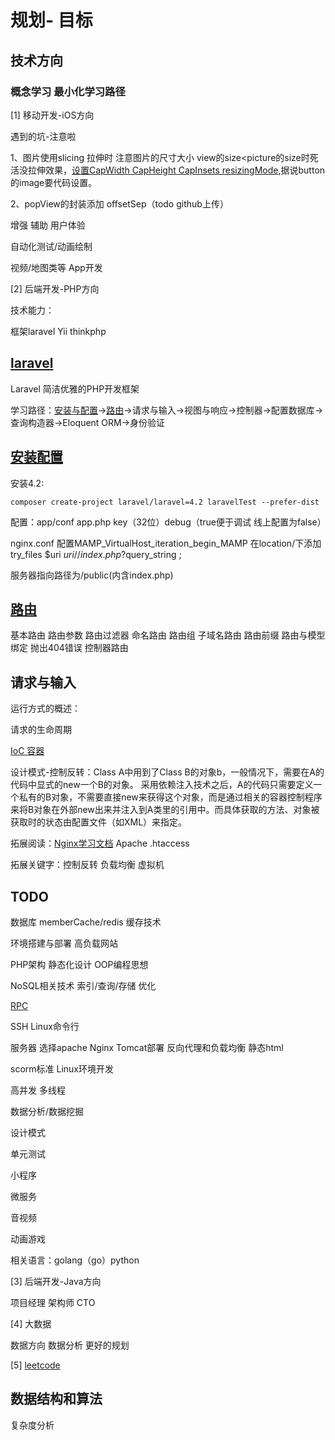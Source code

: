 规划- 目标
=======

技术方向
-----------

### 概念学习  最小化学习路径

[1] 移动开发-iOS方向 

遇到的坑-注意啦

  1、图片使用slicing 拉伸时 注意图片的尺寸大小 view的size<picture的size时死活没拉伸效果，[设置CapWidth CapHeight CapInsets resizingMode](https://www.jianshu.com/p/0038823122dc),据说button的image要代码设置。
  
  2、popView的封装添加 offsetSep（todo github上传）

增强 辅助 用户体验

自动化测试/动画绘制

视频/地图类等 App开发

[2] 后端开发-PHP方向

技术能力：

框架laravel Yii thinkphp

[laravel](https://www.golaravel.com/)
-----------
  Laravel 简洁优雅的PHP开发框架
  
  学习路径：[安装与配置](#安装配置)->[路由](#路由)->请求与输入->视图与响应->控制器->配置数据库->查询构造器->Eloquent ORM->身份验证
  
  ## [安装配置](https://docs.golaravel.com/docs/4.2/quick/#installation)
  
  安装4.2:
  
    composer create-project laravel/laravel=4.2 laravelTest --prefer-dist
  
  配置：app/conf app.php key（32位）debug（true便于调试 线上配置为false）
        
  nginx.conf  配置MAMP_VirtualHost_iteration_begin_MAMP 在location/下添加 try_files $uri $uri/ /index.php?$query_string ; 
  
  服务器指向路径为/public(内含index.php)
  
  ## [路由](https://docs.golaravel.com/docs/4.2/routing/#route-filters)
  
  基本路由 路由参数 路由过滤器 命名路由 路由组 子域名路由 路由前缀 路由与模型绑定 抛出404错误 控制器路由
  
  ## 请求与输入
  
  运行方式的概述：
  
  请求的生命周期
  
  [IoC 容器](https://docs.golaravel.com/docs/4.2/ioc/)
  
  设计模式-控制反转：Class A中用到了Class B的对象b，一般情况下，需要在A的代码中显式的new一个B的对象。
采用依赖注入技术之后，A的代码只需要定义一个私有的B对象，不需要直接new来获得这个对象，而是通过相关的容器控制程序来将B对象在外部new出来并注入到A类里的引用中。而具体获取的方法、对象被获取时的状态由配置文件（如XML）来指定。
  
  拓展阅读：[Nginx学习文档](http://www.nginx.cn/doc/)  Apache .htaccess
  
  拓展关键字：控制反转 负载均衡 虚拟机

TODO
--

数据库 memberCache/redis 缓存技术

环境搭建与部署 高负载网站

PHP架构 静态化设计 OOP编程思想

NoSQL相关技术 索引/查询/存储 优化

[RPC](https://github.com/FLYKingdom/MyCode/blob/master/%E6%9E%B6%E6%9E%84%E5%AD%A6%E4%B9%A0/RPC%E6%9E%B6%E6%9E%84%E5%AD%A6%E4%B9%A0%E8%B0%83%E7%A0%94.md)

SSH Linux命令行

服务器 选择apache Nginx Tomcat部署 反向代理和负载均衡 静态html

scorm标准 Linux环境开发

高并发 多线程

数据分析/数据挖掘

设计模式

单元测试

小程序

微服务

音视频

动画游戏

相关语言：golang（go）python

[3] 后端开发-Java方向

项目经理 架构师 CTO 

[4] 大数据

数据方向 数据分析 更好的规划

[5] [leetcode](https://leetcode-cn.com/problemset/all/)

数据结构和算法
---

复杂度分析


